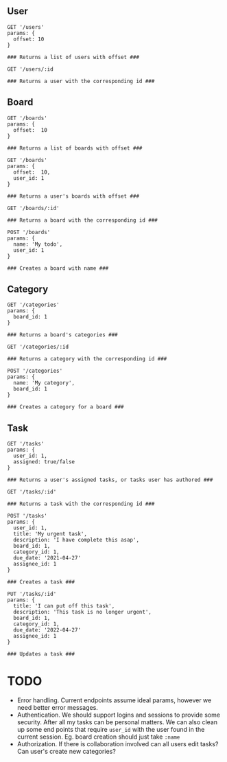## User
```
GET '/users'
params: {
  offset: 10
}

### Returns a list of users with offset ###

GET '/users/:id

### Returns a user with the corresponding id ###
```

## Board
```
GET '/boards'
params: {
  offset:  10
}

### Returns a list of boards with offset ###

GET '/boards'
params: {
  offset:  10,
  user_id: 1
}

### Returns a user's boards with offset ###

GET '/boards/:id'

### Returns a board with the corresponding id ###

POST '/boards'
params: { 
  name: 'My todo',
  user_id: 1
}

### Creates a board with name ###
```

## Category
```
GET '/categories'
params: {
  board_id: 1
}

### Returns a board's categories ###

GET '/categories/:id

### Returns a category with the corresponding id ###

POST '/categories'
params: {
  name: 'My category',
  board_id: 1
}

### Creates a category for a board ###
```

## Task
```
GET '/tasks'
params: {
  user_id: 1,
  assigned: true/false
}

### Returns a user's assigned tasks, or tasks user has authored ###

GET '/tasks/:id'

### Returns a task with the corresponding id ###

POST '/tasks'
params: {
  user_id: 1,
  title: 'My urgent task',
  description: 'I have complete this asap',
  board_id: 1,
  category_id: 1,
  due_date: '2021-04-27'
  assignee_id: 1
}

### Creates a task ###

PUT '/tasks/:id'
params: {
  title: 'I can put off this task',
  description: 'This task is no longer urgent',
  board_id: 1,
  category_id: 1,
  due_date: '2022-04-27'
  assignee_id: 1
}

### Updates a task ###
```


# TODO
- Error handling. Current endpoints assume ideal params, however  we need better error messages.
- Authentication. We should support logins and sessions to provide some security. After all my tasks can be personal matters. We can also clean up some end points that require `user_id` with the user found in the current session. Eg. board creation should just take `:name`
- Authorization. If there is collaboration involved can all users edit tasks? Can user's create new categories?
